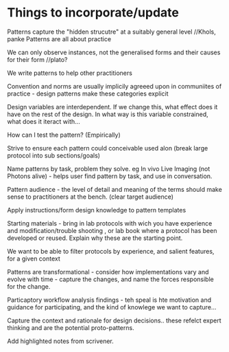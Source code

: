 Things to incorporate/update
===================

Patterns capture the "hidden strucutre" at a suitably general level //Khols, panke
Patterns are all about practice

We can only observe instances, not the generalised forms and their causes for their form //plato?

We write patterns to help other practitioners

Convention and norms are usually implicily agreeed upon in communiites of practice - design patterns make these categories explicit

Design variables are interdependent. If we change this, what effect does it have on the rest of the design. In what way is this variable constrained, what does it iteract with...

How can I test the pattern? (Empirically)  

Strive to ensure each pattern could conceivable used alon (break large protocol into sub sections/goals)

Name patterns by task, problem they solve. eg In vivo Live Imaging (not Photons alive) - helps user find pattern by task, and use in conversation.

Pattern audience - the level of detail and meaning of the terms should make sense to practitioners at the bench. (clear target audience)

Apply instructions/form design knowledge to pattern templates

Starting materials - bring in lab protocols with wich you have experience and modification/trouble shooting , or lab book where a protocol has been developed or reused. Explain why these are the starting point.

We want to be able to filter protocols by experience, and salient features, for a given context

Patterns are transformational - consider how implementations vary and evolve with time - capture the changes, and name the forces responsible for the change. 

Particaptory workflow analysis findings - teh speal is hte motivation and guidance for participating, and the kind of knowlege we want to capture...

Capture the context and rationale for design decisions.. these refelct expert thinking and are the potential proto-patterns.

Add highlighted notes from scrivener.

 


